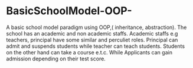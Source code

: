 # BasicSchoolModel-OOP-
A basic school model paradigm using OOP,( inheritance, abstraction). The school has an academic and non academic staffs. Academic staffs e.g teachers, principal have some similar and perculiet roles. Principal can admit and suspends students while teacher can teach students. Students on the other hand can take a course e.t.c. While Applicants can gain admission depending on their test score.

